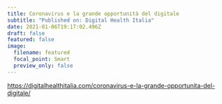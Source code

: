 ```yaml
---
title: Coronavirus e la grande opportunità del digitale
subtitle: "Published on: Digital Health Italia"
date: 2021-01-06T19:17:02.496Z
draft: false
featured: false
image:
  filename: featured
  focal_point: Smart
  preview_only: false
---
```

<https://digitalhealthitalia.com/coronavirus-e-la-grande-opportunita-del-digitale/>
